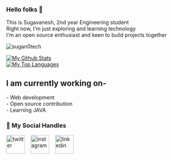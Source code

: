 ### Hello folks 🤠

<p>This is Sugavanesh, 2nd year Engineering student<br>
Right now, I'm just exploring and learning technology<br>
I'm an open source enthusiast and keen to build projects together</p>

<p align="left"> <img src="https://komarev.com/ghpvc/?username=sugan0tech&label=Profile%20views&color=0e75b6&style=flat" alt="sugan0tech" /> </p>
<a href="https://github.com/sugan0tech"><img alt="My Github Stats" src="https://github-readme-stats.vercel.app/api?username=sugan0tech&show_icons=true&hide=stars&theme=tokyonight"></a><br>
<a href="https://github.com/sugan0tech"><img alt="My Top Languages" src="https://github-readme-stats.vercel.app/api/top-langs/?username=sugan0tech&layout=compact&theme=tokyonight&card_width=250"></a><br>

<h2>I am currently working on-</h2>
- Web development<br> 
- Open source contribution<br>
- Learning JAVA <br>

### 💬 My Social Handles

<p align = "left">
<a href="https://twitter.com/sugavan48089934" target="_blank"><img align="center" src="https://cdn.jsdelivr.net/npm/simple-icons@3.0.1/icons/twitter.svg" alt="twitter" height="50" width="50" /></a> &nbsp;&nbsp;
<a href="https://www.instagram.com/sugavanesh87/" target="_blank"><img align="center" src="https://cdn.jsdelivr.net/npm/simple-icons@3.0.1/icons/instagram.svg" alt="instagram" height="50" width="50" /></a> &nbsp;&nbsp;
<a href="www.linkedin.com/in/sugankpms" target="_blank"><img align="center" src="https://cdn.jsdelivr.net/npm/simple-icons@3.0.1/icons/linkedin.svg" alt="linkedin" height="50" width="50" /></a> &nbsp;&nbsp;
</p>

